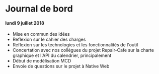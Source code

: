 # Journal de bord

#### lundi 9 juillet 2018
* Mise en commun des idées
* Reflexion sur le cahier des charges
* Reflexion sur les technologies et les fonctionnalités de l'outil
* Concertation avec nos collègues du projet Repair-Cafe sur la charte graphique et l'API du calendrier, principalement
* Début de modélisation MCD
* Envoie de questions sur le projet à Native Web